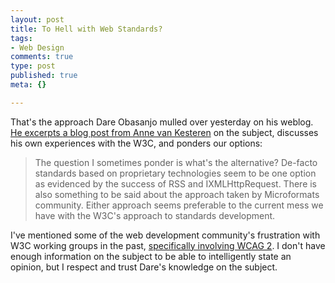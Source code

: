 ```yaml
--- 
layout: post
title: To Hell with Web Standards?
tags: 
- Web Design
comments: true
type: post
published: true
meta: {}

---
```

That's the approach Dare Obasanjo mulled over yesterday on his weblog. <a href="http://www.25hoursaday.com/weblog/PermaLink.aspx?guid=87576b0c-0f70-4913-9742-2541a512dc41">He excerpts <a href="http://annevankesteren.nl/2006/08/w3c">a blog post from Anne van Kesteren</a> on the subject, discusses his own experiences with the W3C, and ponders our options</a>:
  <blockquote>The question I sometimes ponder is what's the alternative? De-facto standards based on proprietary technologies seem to be one option as evidenced by the success of RSS and IXMLHttpRequest. There is also something to be said about the approach taken by Microformats community. Either approach seems preferable to the current mess we have with the W3C's approach to standards development.</blockquote>

  I've mentioned some of the web development community's frustration with W3C working groups in the past, <a href="http://www.brethorsting.com/uidesign/2006/07/whats_eating_wcag_2.html">specifically involving WCAG 2</a>. I don't have enough information on the subject to be able to intelligently state an opinion, but I respect and trust Dare's knowledge on the subject.
